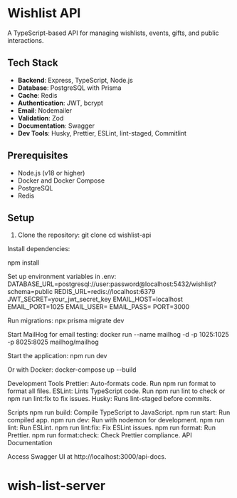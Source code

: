 # Wishlist API

A TypeScript-based API for managing wishlists, events, gifts, and public interactions.

## Tech Stack

- **Backend**: Express, TypeScript, Node.js
- **Database**: PostgreSQL with Prisma
- **Cache**: Redis
- **Authentication**: JWT, bcrypt
- **Email**: Nodemailer
- **Validation**: Zod
- **Documentation**: Swagger
- **Dev Tools**: Husky, Prettier, ESLint, lint-staged, Commitlint

## Prerequisites

- Node.js (v18 or higher)
- Docker and Docker Compose
- PostgreSQL
- Redis

## Setup

1. Clone the repository:
   git clone <repository-url>
   cd wishlist-api

Install dependencies:

npm install

Set up environment variables in .env:
DATABASE_URL=postgresql://user:password@localhost:5432/wishlist?schema=public
REDIS_URL=redis://localhost:6379
JWT_SECRET=your_jwt_secret_key
EMAIL_HOST=localhost
EMAIL_PORT=1025
EMAIL_USER=
EMAIL_PASS=
PORT=3000

Run migrations:
npx prisma migrate dev

Start MailHog for email testing:
docker run --name mailhog -d -p 1025:1025 -p 8025:8025 mailhog/mailhog

Start the application:
npm run dev

Or with Docker:
docker-compose up --build

Development Tools
Prettier: Auto-formats code. Run npm run format to format all files.
ESLint: Lints TypeScript code. Run npm run lint to check or npm run lint:fix to fix issues.
Husky: Runs lint-staged before commits.

Scripts
npm run build: Compile TypeScript to JavaScript.
npm run start: Run compiled app.
npm run dev: Run with nodemon for development.
npm run lint: Run ESLint.
npm run lint:fix: Fix ESLint issues.
npm run format: Run Prettier.
npm run format:check: Check Prettier compliance.
API Documentation

Access Swagger UI at http://localhost:3000/api-docs.
# wish-list-server
